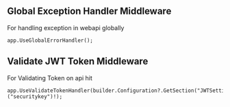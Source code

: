 
## Global Exception Handler Middleware

For handling exception in webapi globally 

```http
app.UseGlobalErrorHandler();
```

## Validate JWT Token Middleware

For Validating Token on api hit

```http
app.UseValidateTokenHandler(builder.Configuration?.GetSection("JWTSetting")?.GetValue<string>("securitykey")!);
```
